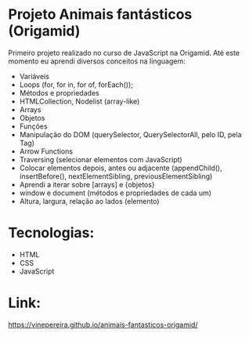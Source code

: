 # Projeto Animais fantásticos (Origamid)
Primeiro projeto realizado no curso de JavaScript na Origamid. Até este momento eu aprendi diversos conceitos na linguagem:
- Variáveis
- Loops (for, for in, for of, forEach());
- Métodos e propriedades
- HTMLCollection, Nodelist (array-like)
- Arrays
- Objetos
- Funções
- Manipulação do DOM (querySelector, QuerySelectorAll, pelo ID, pela Tag)
- Arrow Functions
- Traversing (selecionar elementos com JavaScript)
- Colocar elementos depois, antes ou adjacente (appendChild(), insertBefore(), nextElementSibling, previousElementSibling)
- Aprendi a iterar sobre [arrays] e {objetos}
- window e document (métodos e propriedades de cada um)
- Altura, largura, relação ao lados (elemento)

# Tecnologias:
- HTML
- CSS
- JavaScript

# Link:
https://vinepereira.github.io/animais-fantasticos-origamid/